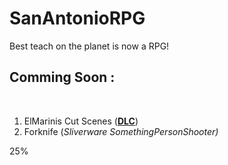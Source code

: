 # SanAntonioRPG
Best teach on the planet is now a RPG!

<html>
<head>
	<title>San Antonio</title>
</head>
<body>
<h2>Comming Soon :</h2>

<p>&nbsp;</p>

<ol>
	<li>ElMarinis Cut Scenes (<u><strong>DLC</strong></u>)</li>
	<li>Forknife (<em>Sliverware SomethingPersonShooter)</em></li>
</ol>

<div class="w3-light-grey">
  <div class="w3-container w3-green w3-center" style="width:25%">25%</div>
</div>


</body>
</html>

